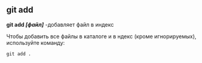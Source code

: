 ## git add

**git  add *[файл]*** -добавляет файл в индекс

Чтобы добавить все файлы в каталоге и в ндекс (кроме игнорируемых), используйте команду:

```bash=
git add .
```